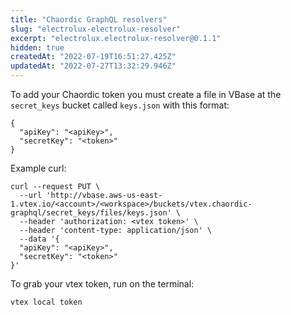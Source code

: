 ```yaml
---
title: "Chaordic GraphQL resolvers"
slug: "electrolux-electrolux-resolver"
excerpt: "electrolux.electrolux-resolver@0.1.1"
hidden: true
createdAt: "2022-07-19T16:51:27.425Z"
updatedAt: "2022-07-27T13:32:29.946Z"
---
```

To add your Chaordic token you must create a file in VBase at the `secret_keys` bucket called `keys.json` with this format:

```
{
  "apiKey": "<apiKey>",
  "secretKey": "<token>"
}
```

Example curl:

```
curl --request PUT \
  --url 'http://vbase.aws-us-east-1.vtex.io/<account>/<workspace>/buckets/vtex.chaordic-graphql/secret_keys/files/keys.json' \
  --header 'authorization: <vtex token>' \
  --header 'content-type: application/json' \
  --data '{
  "apiKey": "<apiKey>",
  "secretKey": "<token>"
}'
```

To grab your vtex token, run on the terminal:

`vtex local token`